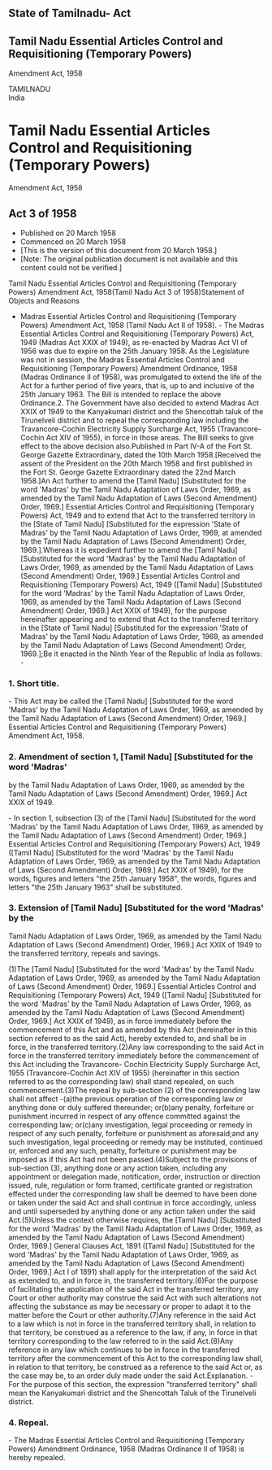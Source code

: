 ## State of Tamilnadu- Act

## Tamil Nadu Essential Articles Control and Requisitioning (Temporary Powers)
Amendment Act, 1958

TAMILNADU  
India

# Tamil Nadu Essential Articles Control and Requisitioning (Temporary Powers)
Amendment Act, 1958

## Act 3 of 1958

  * Published on 20 March 1958 
  * Commenced on 20 March 1958 
  * [This is the version of this document from 20 March 1958.] 
  * [Note: The original publication document is not available and this content could not be verified.] 

Tamil Nadu Essential Articles Control and Requisitioning (Temporary Powers)
Amendment Act, 1958(Tamil Nadu Act 3 of 1958)Statement of Objects and Reasons
- Madras Essential Articles Control and Requisitioning (Temporary Powers)
Amendment Act, 1958 (Tamil Nadu Act II of 1958). - The Madras Essential
Articles Control and Requisitioning (Temporary Powers) Act, 1949 (Madras Act
XXIX of 1949), as re-enacted by Madras Act VI of 1956 was due to expire on the
25th January 1958. As the Legislature was not in session, the Madras Essential
Articles Control and Requisitioning (Temporary Powers) Amendment Ordinance,
1958 (Madras Ordinance II of 1958), was promulgated to extend the life of the
Act for a further period of five years, that is, up to and inclusive of the
25th January 1963. The Bill is intended to replace the above Ordinance.2\. The
Government have also decided to extend Madras Act XXIX of 1949 to the
Kanyakumari district and the Shencottah taluk of the Tirunelveli district and
to repeal the corresponding law including the Travancore-Cochin Electricity
Supply Surcharge Act, 1955 (Travancore-Cochin Act XIV of 1955), in force in
those areas. The Bill seeks to give effect to the above decision
also.Published in Part IV-A of the Fort St. George Gazette Extraordinary,
dated the 10th March 1958.[Received the assent of the President on the 20th
March 1958 and first published in the Fort St. George Gazette Extraordinary
dated the 22nd March 1958.]An Act further to amend the [Tamil Nadu]
[Substituted for the word 'Madras' by the Tamil Nadu Adaptation of Laws Order,
1969, as amended by the Tamil Nadu Adaptation of Laws (Second Amendment)
Order, 1969.] Essential Articles Control and Requisitioning (Temporary Powers)
Act, 1949 and to extend that Act to the transferred territory in the [State of
Tamil Nadu] [Substituted for the expression 'State of Madras' by the Tamil
Nadu Adaptation of Laws Order, 1969, at amended by the Tamil Nadu Adaptation
of Laws (Second Amendment) Order, 1969.].Whereas it is expedient further to
amend the [Tamil Nadu] [Substituted for the word 'Madras' by the Tamil Nadu
Adaptation of Laws Order, 1969, as amended by the Tamil Nadu Adaptation of
Laws (Second Amendment) Order, 1969.] Essential Articles Control and
Requisitioning (Temporary Powers) Act, 1949 ([Tamil Nadu] [Substituted for the
word 'Madras' by the Tamil Nadu Adaptation of Laws Order, 1969, as amended by
the Tamil Nadu Adaptation of Laws (Second Amendment) Order, 1969.] Act XXIX of
1949), for the purpose hereinafter appearing and to extend that Act to the
transferred territory in the [State of Tamil Nadu] [Substituted for the
expression 'State of Madras' by the Tamil Nadu Adaptation of Laws Order, 1969,
as amended by the Tamil Nadu Adaptation of Laws (Second Amendment) Order,
1969.];Be it enacted in the Ninth Year of the Republic of India as follows: -

### 1. Short title.

\- This Act may be called the [Tamil Nadu] [Substituted for the word 'Madras'
by the Tamil Nadu Adaptation of Laws Order, 1969, as amended by the Tamil Nadu
Adaptation of Laws (Second Amendment) Order, 1969.] Essential Articles Control
and Requisitioning (Temporary Powers) Amendment Act, 1958.

### 2. Amendment of section 1, [Tamil Nadu] [Substituted for the word 'Madras'
by the Tamil Nadu Adaptation of Laws Order, 1969, as amended by the Tamil Nadu
Adaptation of Laws (Second Amendment) Order, 1969.] Act XXIX of 1949.

\- In section 1, subsection (3) of the [Tamil Nadu] [Substituted for the word
'Madras' by the Tamil Nadu Adaptation of Laws Order, 1969, as amended by the
Tamil Nadu Adaptation of Laws (Second Amendment) Order, 1969.] Essential
Articles Control and Requisitioning (Temporary Powers) Act, 1949 ([Tamil Nadu]
[Substituted for the word 'Madras' by the Tamil Nadu Adaptation of Laws Order,
1969, as amended by the Tamil Nadu Adaptation of Laws (Second Amendment)
Order, 1969.] Act XXIX of 1949), for the words, figures and letters "the 25th
January 1958", the words, figures and letters "the 25th January 1963" shall be
substituted.

### 3. Extension of [Tamil Nadu] [Substituted for the word 'Madras' by the
Tamil Nadu Adaptation of Laws Order, 1969, as amended by the Tamil Nadu
Adaptation of Laws (Second Amendment) Order, 1969.] Act XXIX of 1949 to the
transferred territory, repeals and savings.

(1)The [Tamil Nadu] [Substituted for the word 'Madras' by the Tamil Nadu
Adaptation of Laws Order, 1969, as amended by the Tamil Nadu Adaptation of
Laws (Second Amendment) Order, 1969.] Essential Articles Control and
Requisitioning (Temporary Powers) Act, 1949 ([Tamil Nadu] [Substituted for the
word 'Madras' by the Tamil Nadu Adaptation of Laws Order, 1969, as amended by
the Tamil Nadu Adaptation of Laws (Second Amendment) Order, 1969.] Act XXIX of
1949), as in force immediately before the commencement of this Act and as
amended by this Act (hereinafter in this section referred to as the said Act),
hereby extended to, and shall be in force, in the transferred territory.(2)Any
law corresponding to the said Act in force in the transferred territory
immediately before the commencement of this Act including the Travancore-
Cochin Electricity Supply Surcharge Act, 1955 (Travancore-Cochin Act XIV of
1955) (hereinafter in this section referred to as the corresponding law) shall
stand repealed, on such commencement.(3)The repeal by sub-section (2) of the
corresponding law shall not affect -(a)the previous operation of the
corresponding law or anything done or duly suffered thereunder; or(b)any
penalty, forfeiture or punishment incurred in respect of any offence committed
against the corresponding law; or(c)any investigation, legal proceeding or
remedy in respect of any such penalty, forfeiture or punishment as
aforesaid;and any such investigation, legal proceeding or remedy may be
instituted, continued or, enforced and any such, penalty, forfeiture or
punishment may be imposed as if this Act had not been passed.(4)Subject to the
provisions of sub-section (3), anything done or any action taken, including
any appointment or delegation made, notification, order, instruction or
direction issued, rule, regulation or form framed, certificate granted or
registration effected under the corresponding law shall be deemed to have been
done or taken under the said Act and shall continue in force accordingly,
unless and until superseded by anything done or any action taken under the
said Act.(5)Unless the context otherwise requires, the [Tamil Nadu]
[Substituted for the word 'Madras' by the Tamil Nadu Adaptation of Laws Order,
1969, as amended by the Tamil Nadu Adaptation of Laws (Second Amendment)
Order, 1969.] General Clauses Act, 1891 ([Tamil Nadu] [Substituted for the
word 'Madras' by the Tamil Nadu Adaptation of Laws Order, 1969, as amended by
the Tamil Nadu Adaptation of Laws (Second Amendment) Order, 1969.] Act I of
1891) shall apply for the interpretation of the said Act as extended to, and
in force in, the transferred territory.(6)For the purpose of facilitating the
application of the said Act in the transferred territory, any Court or other
authority may construe the said Act with such alterations not affecting the
substance as may be necessary or proper to adapt it to the matter before the
Court or other authority.(7)Any reference in the said Act to a law which is
not in force in the transferred territory shall, in relation to that
territory, be construed as a reference to the law, if any, in force in that
territory corresponding to the law referred to in the said Act.(8)Any
reference in any law which continues to be in force in the transferred
territory after the commencement of this Act to the corresponding law shall,
in relation to that territory, be construed as a reference to the said Act or,
as the case may be, to an order duly made under the said Act.Explanation. -
For the purpose of this section, the expression "transferred territory" shall
mean the Kanyakumari district and the Shencottah Taluk of the Tirunelveli
district.

### 4. Repeal.

\- The Madras Essential Articles Control and Requisitioning (Temporary Powers)
Amendment Ordinance, 1958 (Madras Ordinance II of 1958) is hereby repealed.

